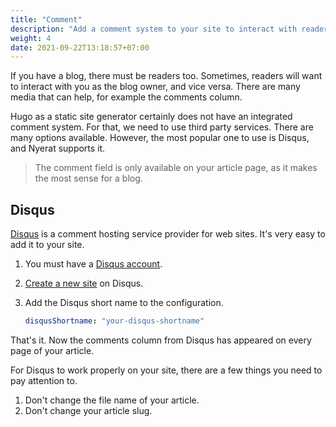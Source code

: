 ```yaml
---
title: "Comment"
description: "Add a comment system to your site to interact with readers."
weight: 4
date: 2021-09-22T13:18:57+07:00
---
```


If you have a blog, there must be readers too. Sometimes, readers will want to
interact with you as the blog owner, and vice versa. There are many media that
can help, for example the comments column.

Hugo as a static site generator certainly does not have an integrated comment
system. For that, we need to use third party services. There are many options
available. However, the most popular one to use is Disqus, and Nyerat supports
it.

> The comment field is only available on your article page, as it makes the most
> sense for a blog.

## Disqus

[Disqus](https://disqus.com) is a comment hosting service provider for web
sites. It's very easy to add it to your site.

1. You must have a [Disqus account](https://disqus.com/profile/signup).
2. [Create a new site](https://disqus.com/admin/create) on Disqus.
3. Add the Disqus short name to the configuration.

   ```yaml
   disqusShortname: "your-disqus-shortname"
   ```

That's it. Now the comments column from Disqus has appeared on every page of
your article.

For Disqus to work properly on your site, there are a few things you need to pay
attention to.

1. Don't change the file name of your article.
2. Don't change your article slug.
